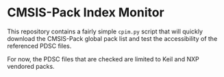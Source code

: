 # CMSIS-Pack Index Monitor

This repository contains a fairly simple `cpim.py` script that will quickly download the
CMSIS-Pack global pack list and test the accessibility of the referenced PDSC files.

For now, the PDSC files that are checked are limited to Keil and NXP vendored packs.
